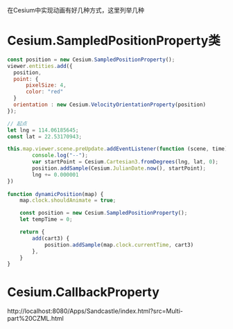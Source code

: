 在Cesium中实现动画有好几种方式，这里列举几种

# Cesium.SampledPositionProperty类

```js
const position = new Cesium.SampledPositionProperty();
viewer.entities.add({
  position,
  point: {
      pixelSize: 4,
      color: "red"
  }
  orientation : new Cesium.VelocityOrientationProperty(position)
});

// 起点
let lng = 114.06185645;
const lat = 22.53170943;

this.map.viewer.scene.preUpdate.addEventListener(function (scene, time) {
        console.log("--");
        var startPoint = Cesium.Cartesian3.fromDegrees(lng, lat, 0);
        position.addSample(Cesium.JulianDate.now(), startPoint);
        lng += 0.000001
})
      
function dynamicPosition(map) {
    map.clock.shouldAnimate = true;

    const position = new Cesium.SampledPositionProperty();
    let tempTime = 0;

    return {
        add(cart3) {
            position.addSample(map.clock.currentTime, cart3)
        },
    }
}
```
# Cesium.CallbackProperty


http://localhost:8080/Apps/Sandcastle/index.html?src=Multi-part%20CZML.html